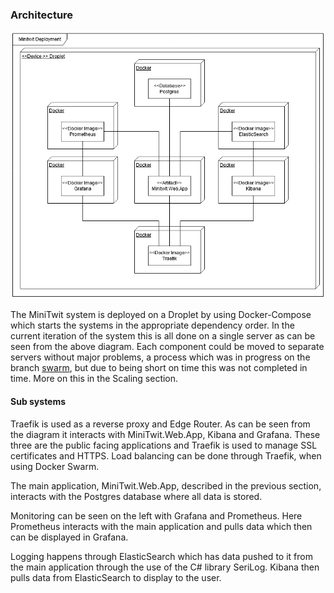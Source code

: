 ### Architecture 

![Deployment](images/Deployment.png "Deployment Diagram")


The MiniTwit system is deployed on a Droplet by using Docker-Compose which starts the systems in the appropriate dependency order. In the current iteration of the system this is all done on a single server as can be seen from the above diagram. Each component could be moved to separate servers without major problems, a process which was in progress on the branch [swarm](https://github.com/jlndk/devoops/tree/swarm), but due to being short on time this was not completed in time. More on this in the Scaling section. 

#### Sub systems

Traefik is used as a reverse proxy and Edge Router. As can be seen from the diagram it interacts with MiniTwit.Web.App, Kibana and Grafana. These three are the public facing applications and Traefik is used to manage SSL certificates and HTTPS. Load balancing can be done through Traefik, when using Docker Swarm.

The main application, MiniTwit.Web.App, described in the previous section, interacts with the Postgres database where all data is stored.

Monitoring can be seen on the left with Grafana and Prometheus. Here Prometheus interacts with the main application and pulls data which then can be displayed in Grafana.

Logging happens through ElasticSearch which has data pushed to it from the main application through the use of the C# library SeriLog. Kibana then pulls data from ElasticSearch to display to the user.
